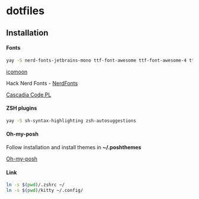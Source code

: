 # dotfiles

## Installation

#### Fonts
```sh
yay -S nerd-fonts-jetbrains-mono ttf-font-awesome ttf-font-awesome-4 ttf-material-design-icons
```

[icomoon](https://www.dropbox.com/s/hrkub2yo9iapljz/icomoon.zip?dl=0)

Hack Nerd Fonts - [NerdFonts](https://www.nerdfonts.com/font-downloads)

[Cascadia Code PL](https://github.com/microsoft/cascadia-code/releases)

#### ZSH plugins
```sh
yay -S sh-syntax-highlighting zsh-autosuggestions
```

#### Oh-my-posh
Follow installation and install themes in __~/.poshthemes__

[Oh-my-posh](https://ohmyposh.dev/)

#### Link
```sh
ln -s $(pwd)/.zshrc ~/
ln -s $(pwd)/kitty ~/.config/
```
